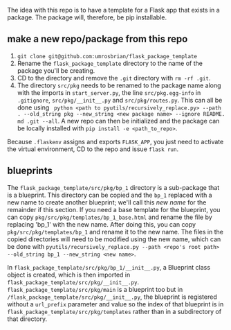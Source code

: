 The idea with this repo is to have a template for a Flask app that exists in a package.  The package will, therefore, be pip installable.

## make a new repo/package from this repo

1. `git clone git@github.com:umrosbrian/flask_package_template`
2. Rename the `flask_package_template` directory to the name of the package you'll be creating.
3. CD to the directory and remove the `.git` directory with `rm -rf .git`.
4. The directory `src/pkg` needs to be renamed to the package name along with the imports in `start_server.py`, the line `src/pkg.egg-info` in `.gitignore`, `src/pkg/__init__.py` and `src/pkg/routes.py`.  This can all be done using ` python <path to pyutils/recursively_replace.py> --path . --old_string pkg --new_string <new package name> --ignore README. md .git --all`. A new repo can then be initialized and the package can be locally installed with `pip install -e <path_to_repo>`.

Because `.flaskenv` assigns and exports `FLASK_APP`, you just need to activate the virtual environment, CD to the repo and issue `flask run`.

## blueprints

The `flask_package_template/src/pkg/bp_1` directory is a sub-package that is a blueprint.  This directory can be copied and the `bp_1` replaced with a new name to create another blueprint; we'll call this *new name* for the remainder if this section.  If you need a base template for the blueprint, you can copy `pkg/src/pkg/templates/bp_1_base.html` and rename the file by replacing 'bp_1' with the new name.  After doing this, you can copy `pkg/src/pkg/templates/bp_1` and rename it to the new name.  The files in the copied directories will need to be modified using the 
new name, which can be done with `pyutils/recursively_replace.py --path <repo's root path> --old_string bp_1 --new_string <new name>`.

In `flask_package_template/src/pkg/bp_1/__init__.py`, a Blueprint class object is created, which is then imported in `flask_package_template/src/pkg/__init__.py`.  `flask_package_template/src/pkg/main` is a blueprint too but in `/flask_package_template/src/pkg/__init__.py`, the blueprint is registered without a `url_prefix` parameter and value so the index of that blueprint is in `flask_package_template/src/pkg/templates` rather than in a subdirectory of that 
directory.